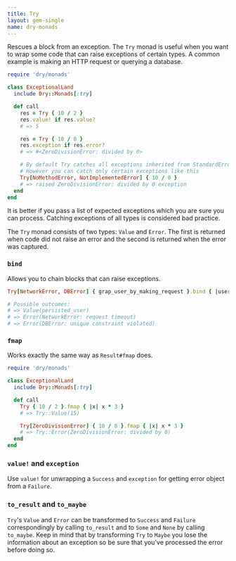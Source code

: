 ```yaml
---
title: Try
layout: gem-single
name: dry-monads
---
```


Rescues a block from an exception. The `Try` monad is useful when you want to wrap some code that can raise exceptions of certain types. A common example is making an HTTP request or querying a database.

```ruby
require 'dry/monads'

class ExceptionalLand
  include Dry::Monads[:try]

  def call
    res = Try { 10 / 2 }
    res.value! if res.value?
    # => 5

    res = Try { 10 / 0 }
    res.exception if res.error?
    # => #<ZeroDivisionError: divided by 0>

    # By default Try catches all exceptions inherited from StandardError.
    # However you can catch only certain exceptions like this
    Try[NoMethodError, NotImplementedError] { 10 / 0 }
    # => raised ZeroDivisionError: divided by 0 exception
  end
end
```

It is better if you pass a list of expected exceptions which you are sure you can process. Catching exceptions of all types is considered bad practice.

The `Try` monad consists of two types: `Value` and `Error`. The first is returned when code did not raise an error and the second is returned when the error was captured.

### `bind`

Allows you to chain blocks that can raise exceptions.

```ruby
Try[NetworkError, DBError] { grap_user_by_making_request }.bind { |user| user_repo.save(user) }

# Possible outcomes:
# => Value(persisted_user)
# => Error(NetworkError: request timeout)
# => Error(DBError: unique constraint violated)
```

### `fmap`

Works exactly the same way as `Result#fmap` does.

```ruby
require 'dry/monads'

class ExceptionalLand
  include Dry::Monads[:try]

  def call
    Try { 10 / 2 }.fmap { |x| x * 3 }
    # => Try::Value(15)

    Try[ZeroDivisionError] { 10 / 0 }.fmap { |x| x * 3 }
    # => Try::Error(ZeroDivisionError: divided by 0)
  end
end
```

### `value!` and `exception`

Use `value!` for unwrapping a `Success` and `exception` for getting error object from a `Failure`.

### `to_result` and `to_maybe`

`Try`'s `Value` and `Error` can be transformed to `Success` and `Failure` correspondingly by calling `to_result` and to `Some` and `None` by calling `to_maybe`. Keep in mind that by transforming `Try` to `Maybe` you lose the information about an exception so be sure that you've processed the error before doing so.

